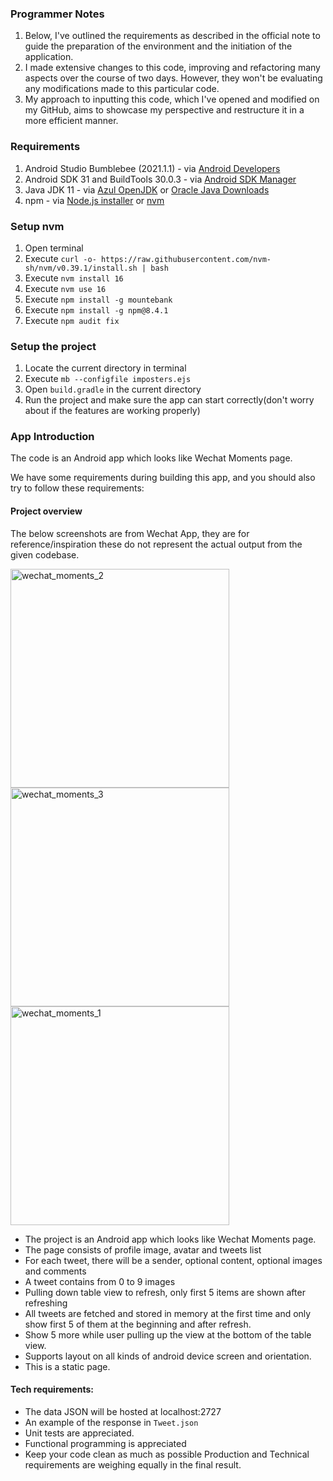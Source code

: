 ### Programmer Notes

1. Below, I've outlined the requirements as described in the official note to guide the preparation of the environment and the initiation of the application. 
2. I made extensive changes to this code, improving and refactoring many aspects over the course of two days. However, they won't be evaluating any modifications made to this particular code.
3. My approach to inputting this code, which I've opened and modified on my GitHub, aims to showcase my perspective and restructure it in a more efficient manner.


### Requirements
1. Android Studio Bumblebee (2021.1.1) - via [Android Developers](https://developer.android.com/studio)
2. Android SDK 31 and BuildTools 30.0.3 - via [Android SDK Manager](https://developer.android.com/studio/intro/update#sdk-manager)
3. Java JDK 11 - via [Azul OpenJDK](https://www.azul.com/downloads/?version=java-11-lts&package=jdk) or [Oracle Java Downloads](https://www.oracle.com/java/technologies/javase/jdk11-archive-downloads.html)
4. npm - via [Node.js installer](https://nodejs.org/en/download/) or [nvm](https://github.com/nvm-sh/nvm#install--update-script)

### Setup nvm
1. Open terminal
2. Execute `curl -o- https://raw.githubusercontent.com/nvm-sh/nvm/v0.39.1/install.sh | bash`
3. Execute `nvm install 16`
4. Execute `nvm use 16`
5. Execute `npm install -g mountebank`
6. Execute `npm install -g npm@8.4.1`
7. Execute `npm audit fix`

### Setup the project
1. Locate the current directory in terminal
2. Execute `mb --configfile imposters.ejs`
3. Open `build.gradle` in the current directory
4. Run the project and make sure the app can start correctly(don't worry about if the features are working properly)

### App Introduction

The code is an Android app which looks like Wechat Moments page. 

We have some requirements during building this app, and you should also try to follow these requirements:

#### Project overview

The below screenshots are from Wechat App, they are for reference/inspiration these do not represent the actual output from the given codebase.

<img src="https://user-images.githubusercontent.com/61306682/131655545-cfa011b4-637f-45db-bb26-3bb9c986b94b.png" alt="wechat_moments_2" height=350 /> <img src="https://user-images.githubusercontent.com/61306682/131655537-43e4ab0b-29f0-456d-bf2a-0fcf3de0ba2c.jpg" alt="wechat_moments_3" height=350 /> <img src="https://user-images.githubusercontent.com/61306682/131655555-608f9b7e-5cb7-4059-abbc-f70dfd00fe06.jpg" alt="wechat_moments_1" height=350 />

- The project is an Android app which looks like Wechat Moments page.
- The page consists of profile image, avatar and tweets list
- For each tweet, there will be a sender, optional content, optional images and comments
- A tweet contains from 0 to 9 images
- Pulling down table view to refresh, only first 5 items are shown after refreshing
- All tweets are fetched and stored in memory at the first time and only show first 5 of them at the beginning and after refresh.
- Show 5 more while user pulling up the view at the bottom of the table view.
- Supports layout on all kinds of android device screen and orientation.
- This is a static page.

#### Tech requirements:

- The data JSON will be hosted at localhost:2727
- An example of the response in `Tweet.json`
- Unit tests are appreciated.
- Functional programming is appreciated
- Keep your code clean as much as possible Production and Technical requirements are weighing equally in the final result.
